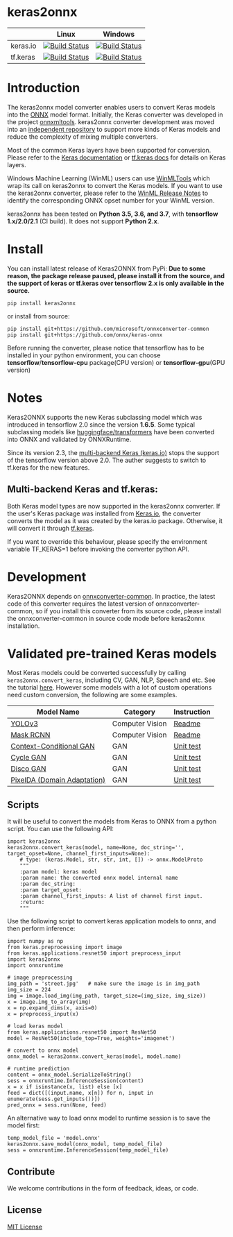 # keras2onnx

|          | Linux | Windows |
|----------|-------|---------|
| keras.io | [![Build Status](https://dev.azure.com/onnxmltools/ketone/_apis/build/status/linux-conda-ci?branchName=master)](https://dev.azure.com/onnxmltools/ketone/_build/latest?definitionId=9&branchName=master) | [![Build Status](https://dev.azure.com/onnxmltools/ketone/_apis/build/status/win32-conda-ci?branchName=master)](https://dev.azure.com/onnxmltools/ketone/_build/latest?definitionId=10&branchName=master) | 
| tf.keras | [![Build Status](https://dev.azure.com/onnxmltools/ketone/_apis/build/status/linux-tf-keras-ci?branchName=master)](https://dev.azure.com/onnxmltools/ketone/_build/latest?definitionId=19&branchName=master) | [![Build Status](https://dev.azure.com/onnxmltools/ketone/_apis/build/status/win32-tf-keras-CI?branchName=master)](https://dev.azure.com/onnxmltools/ketone/_build/latest?definitionId=20&branchName=master) | 


# Introduction
The keras2onnx model converter enables users to convert Keras models into the [ONNX](https://onnx.ai) model format.
Initially, the Keras converter was developed in the project [onnxmltools](https://github.com/onnx/onnxmltools). keras2onnx converter development was moved into an [independent repository](https://github.com/onnx/keras-onnx) to support more kinds of Keras models and reduce the complexity of mixing multiple converters.

Most of the common Keras layers have been supported for conversion. Please refer to the [Keras documentation](https://keras.io/layers/about-keras-layers/) or [tf.keras docs](https://www.tensorflow.org/api_docs/python/tf/keras/layers) for details on Keras layers.

Windows Machine Learning (WinML) users can use [WinMLTools](https://docs.microsoft.com/en-us/windows/ai/windows-ml/convert-model-winmltools) which wrap its call on keras2onnx to convert the Keras models. If you want to use the keras2onnx converter, please refer to the [WinML Release Notes](https://docs.microsoft.com/en-us/windows/ai/windows-ml/release-notes) to identify the corresponding ONNX opset number for your WinML version.

keras2onnx has been tested on **Python 3.5, 3.6, and 3.7**, with **tensorflow 1.x/2.0/2.1**  (CI build). It does not support **Python 2.x**.

# Install
You can install latest release of Keras2ONNX from PyPi: **Due to some reason, the package release paused, please install it from the source, and the support of keras or tf.keras over tensorflow 2.x is only available in the source.**

```
pip install keras2onnx
```
or install from source:

```
pip install git+https://github.com/microsoft/onnxconverter-common
pip install git+https://github.com/onnx/keras-onnx
```
Before running the converter, please notice that tensorflow has to be installed in your python environment,
you can choose **tensorflow**/**tensorflow-cpu** package(CPU version) or **tensorflow-gpu**(GPU version)

# Notes
Keras2ONNX supports the new Keras subclassing model which was introduced in tensorflow 2.0 since the version **1.6.5**. Some typical subclassing models like [huggingface/transformers](https://github.com/huggingface/transformers) have been converted into ONNX and validated by ONNXRuntime.<br>

Since its version 2.3, the [multi-backend Keras (keras.io)](https://keras.io/#multi-backend-keras-and-tfkeras) stops the support of the tensorflow version above 2.0. The auther suggests to switch to tf.keras for the new features.
## Multi-backend Keras and tf.keras:
Both Keras model types are now supported in the keras2onnx converter. If the user's Keras package was installed from [Keras.io](https://keras.io/), the converter converts the model as it was created by the keras.io package. Otherwise, it will convert it through [tf.keras](https://www.tensorflow.org/guide/keras).<br>

If you want to override this behaviour, please specify the environment variable TF_KERAS=1 before invoking the converter python API.
# Development
Keras2ONNX depends on [onnxconverter-common](https://github.com/microsoft/onnxconverter-common). In practice, the latest code of this converter requires the latest version of onnxconverter-common, so if you install this converter from its source code, please install the onnxconverter-common in source code mode before keras2onnx installation.

# Validated pre-trained Keras models
Most Keras models could be converted successfully by calling ```keras2onnx.convert_keras```, including CV, GAN, NLP, Speech and etc. See the tutorial [here](https://github.com/onnx/keras-onnx/tree/master/tutorial). However some models with a lot of custom operations need custom conversion, the following are some examples.

|  Model Name        | Category | Instruction |
|----------|-------|-------|
| [YOLOv3](https://github.com/qqwweee/keras-yolo3) | Computer Vision | [Readme](https://github.com/onnx/keras-onnx/tree/master/applications/yolov3)|
| [Mask RCNN](https://github.com/matterport/Mask_RCNN) | Computer Vision | [Readme](https://github.com/onnx/keras-onnx/tree/master/applications/mask_rcnn)|
| [Context-Conditional GAN](https://github.com/eriklindernoren/Keras-GAN/tree/master/ccgan/ccgan.py) | GAN | [Unit test](https://github.com/onnx/keras-onnx/blob/master/applications/nightly_build/test_ccgan.py)|
| [Cycle GAN](https://github.com/eriklindernoren/Keras-GAN/tree/master/cyclegan/cyclegan.py) | GAN | [Unit test](https://github.com/onnx/keras-onnx/blob/master/applications/nightly_build/test_cyclegan.py)|
| [Disco GAN](https://github.com/eriklindernoren/Keras-GAN/tree/master/discogan/discogan.py) | GAN | [Unit test](https://github.com/onnx/keras-onnx/blob/master/applications/nightly_build/test_discogan.py)|
| [PixelDA (Domain Adaptation)](https://github.com/eriklindernoren/Keras-GAN/tree/master/pixelda/pixelda.py) | GAN | [Unit test](https://github.com/onnx/keras-onnx/blob/master/applications/nightly_build/test_pixelda.py)|


## Scripts
It will be useful to convert the models from Keras to ONNX from a python script.
You can use the following API:
```
import keras2onnx
keras2onnx.convert_keras(model, name=None, doc_string='', target_opset=None, channel_first_inputs=None):
    # type: (keras.Model, str, str, int, []) -> onnx.ModelProto
    """
    :param model: keras model
    :param name: the converted onnx model internal name
    :param doc_string:
    :param target_opset:
    :param channel_first_inputs: A list of channel first input.
    :return:
    """
```

Use the following script to convert keras application models to onnx, and then perform inference:
```
import numpy as np
from keras.preprocessing import image
from keras.applications.resnet50 import preprocess_input
import keras2onnx
import onnxruntime

# image preprocessing
img_path = 'street.jpg'   # make sure the image is in img_path
img_size = 224
img = image.load_img(img_path, target_size=(img_size, img_size))
x = image.img_to_array(img)
x = np.expand_dims(x, axis=0)
x = preprocess_input(x)

# load keras model
from keras.applications.resnet50 import ResNet50
model = ResNet50(include_top=True, weights='imagenet')

# convert to onnx model
onnx_model = keras2onnx.convert_keras(model, model.name)

# runtime prediction
content = onnx_model.SerializeToString()
sess = onnxruntime.InferenceSession(content)
x = x if isinstance(x, list) else [x]
feed = dict([(input.name, x[n]) for n, input in enumerate(sess.get_inputs())])
pred_onnx = sess.run(None, feed)
```

An alternative way to load onnx model to runtime session is to save the model first:
```
temp_model_file = 'model.onnx'
keras2onnx.save_model(onnx_model, temp_model_file)
sess = onnxruntime.InferenceSession(temp_model_file)
```

## Contribute
We welcome contributions in the form of feedback, ideas, or code.

## License
[MIT License](LICENSE)

